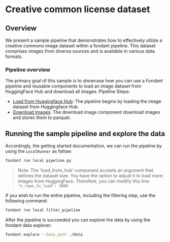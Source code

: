 # Creative common license dataset

## Overview

We present a sample pipeline that demonstrates how to effectively utilize a creative
commons image dataset within a fondant pipeline. This dataset comprises images from diverse sources
and is available in various data formats.

### Pipeline overview

The primary goal of this sample is to showcase how you can use a Fondant pipeline and reusable
components to load an image dataset from HuggingFace Hub and download all images.
Pipeline Steps:

- [Load from Huggingface Hub](https://github.com/ml6team/fondant/tree/main/components/load_from_hf_hub):
  The pipeline begins by loading the image dataset from Huggingface Hub.
- [Download Images](https://github.com/ml6team/fondant/tree/main/components/download_images): 
  The download image component download images and stores them to parquet.

## Running the sample pipeline and explore the data

Accordingly, the getting started documentation, we can run the pipeline by using the `LocalRunner`
as follow:

```bash
fondant run local pipeline.py
```

> Note: The 'load_from_hub' component accepts an argument that defines the dataset size.
> You have the option to adjust it to load more images from HuggingFace.
> Therefore, you can modify this line:
> `"n_rows_to_load": 1000`

If you wish to run the entire pipeline, including the filtering step, use the following command:

```bash
fondant run local filter_pipeline
```

After the pipeline is succeeded you can explore the data by using the fondant data explorer:

```bash
fondant explore --base_path ./data
```

